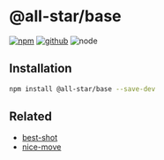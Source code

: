 # @all-star/base

[![npm][npm-badge]][npm-url]
[![github][github-badge]][github-url]
![node][node-badge]

[npm-url]: https://www.npmjs.com/package/@all-star/base
[npm-badge]: https://img.shields.io/npm/v/@all-star/base.svg?style=flat-square&logo=npm
[github-url]: https://github.com/airkro/all-star/tree/master/packages/base
[github-badge]: https://img.shields.io/npm/l/@all-star/base.svg?style=flat-square&colorB=blue&logo=github
[node-badge]: https://img.shields.io/node/v/@all-star/base.svg?style=flat-square&colorB=green&logo=node.js

## Installation

```bash
npm install @all-star/base --save-dev
```

## Related

- [best-shot](https://github.com/best-shot/best-shot)
- [nice-move](https://github.com/nice-move/nice-move)
